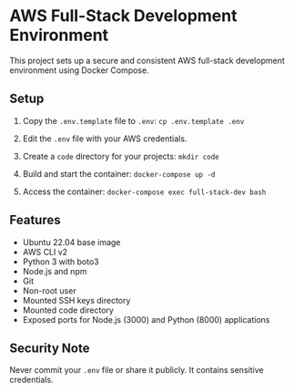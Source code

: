 # AWS Full-Stack Development Environment

This project sets up a secure and consistent AWS full-stack development environment using Docker Compose.

## Setup

1. Copy the `.env.template` file to `.env`:   ```
   cp .env.template .env   ```

2. Edit the `.env` file with your AWS credentials.

3. Create a `code` directory for your projects:   ```
   mkdir code   ```

4. Build and start the container:   ```
   docker-compose up -d   ```

5. Access the container:   ```
   docker-compose exec full-stack-dev bash   ```

## Features

- Ubuntu 22.04 base image
- AWS CLI v2
- Python 3 with boto3
- Node.js and npm
- Git
- Non-root user
- Mounted SSH keys directory
- Mounted code directory
- Exposed ports for Node.js (3000) and Python (8000) applications

## Security Note

Never commit your `.env` file or share it publicly. It contains sensitive credentials.
